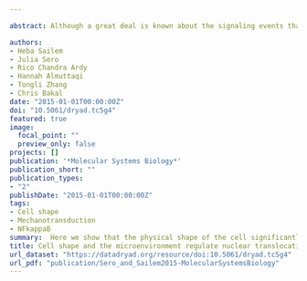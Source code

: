 ```yaml
---

abstract: Although a great deal is known about the signaling events that promote nuclear translocation of NF-kappaB, how cellular biophysics and the microenvironment might regulate the dynamics of this pathway is poorly understood. In this study, we used high-content image analysis and Bayesian network modeling to ask whether cell shape and context features influence NF-kappaB activation using the inherent variability present in unperturbed populations of breast tumor and non-tumor cell lines. Cell–cell contact, cell and nuclear area, and protrusiveness all contributed to variability in NF-jB localization in the absence and presence of TNFa. Higher levels of nuclear NF-kappaB were associated with mesenchymal-like versus epithelial-like morphologies, and RhoA-ROCK-myosin II signaling was critical for mediating shape-based differences in NF-kappaB localization and oscillations. Thus, mechanical factors such as cell shape and the microenvironment can influence NF-kappaB signaling and may in part explain how different phenotypic outcomes can arise from the same chemical cues.

authors:
- Heba Sailem
- Julia Sero
- Rico Chandra Ardy 
- Hannah Almuttaqi
- Tongli Zhang
- Chris Bakal
date: "2015-01-01T00:00:00Z"
doi: "10.5061/dryad.tc5g4"
featured: true
image:
  focal_point: ""
  preview_only: false
projects: []
publication: '*Molecular Systems Biology*'
publication_short: ""
publication_types:
- "2"
publishDate: "2015-01-01T00:00:00Z"
tags:
- Cell shape
- Mechanotransduction
- NFkappaB
summary:  Here we show that the physical shape of the cell significantly impact its response to inflammation as reflected by NF-kappaB activation. We measured a total of 77 cell shape and environmental features, such as how close a cell is to its neighbors.  To assess shape we measured features like how round the cells were, the ratio of their length to their width, plus the extent of their protrusions and "ruffliness". Mesenchymal-like breast cancer cells had more NF-kappaB in their nuclei, tended to be larger and more "ruffly", with many more sharp protrusions than epithelial-like cells, which are normally softer-edged and rounder. 
title: Cell shape and the microenvironment regulate nuclear translocation of NF-kB in breast epithelial and tumor cells
url_dataset: "https://datadryad.org/resource/doi:10.5061/dryad.tc5g4"
url_pdf: "publication/Sero_and_Sailem2015-MolecularSystemsBiology"
---
```


